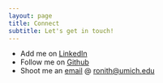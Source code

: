 ```yaml
---
layout: page
title: Connect
subtitle: Let's get in touch!
---
```


- Add me on [LinkedIn](https://www.linkedin.com/in/ronith-ganjigunta-4a139a1b4/)
- Follow me on [Github](https://github.com/ronithgan)
- Shoot me an [email](https://mail.google.com/mail/u/0/#inbox) @ ronith@umich.edu
